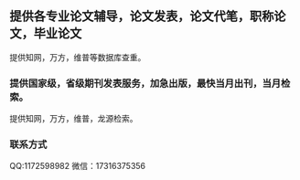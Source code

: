 ## 提供各专业论文辅导，论文发表，论文代笔，职称论文，毕业论文

提供知网，万方，维普等数据库查重。

### 提供国家级，省级期刊发表服务，加急出版，最快当月出刊，当月检索。

提供知网，万方，维普，龙源检索。

### 联系方式

QQ:1172598982
微信：17316375356
